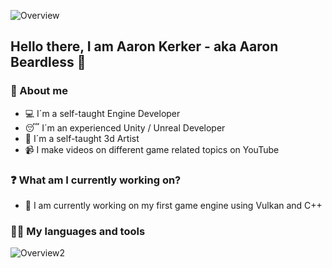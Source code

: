 ![Overview](https://user-images.githubusercontent.com/82168319/114108732-020fa300-98d4-11eb-8829-92daf9771a1b.png)


##  <b> Hello there, I am Aaron Kerker - aka Aaron Beardless </b> :wave:


### 📖 About me

- 💻 I´m a self-taught Engine Developer
- 😴 I´m an experienced Unity / Unreal Developer
- 🎨 I´m a self-taught 3d Artist
- 📹 I make videos on different game related topics on YouTube

### ❓ What am I currently working on?

- :beginner: I am currently working on my first game engine using Vulkan and C++

### 👨‍💻 My languages and tools
![Overview2](https://user-images.githubusercontent.com/82168319/114110227-51a39e00-98d7-11eb-87f4-5e2b4d116989.png)

